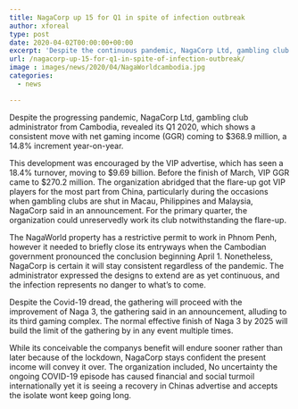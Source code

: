 ```yaml
---
title: NagaCorp up 15 for Q1 in spite of infection outbreak
author: xforeal 
type: post
date: 2020-04-02T00:00:00+00:00
excerpt: 'Despite the continuous pandemic, NagaCorp Ltd, gambling club administrator from Cambodia, detailed its Q1 2020, which shows a consistent move with net gaming income (GGR) coming to $368 '
url: /nagacorp-up-15-for-q1-in-spite-of-infection-outbreak/
image : images/news/2020/04/NagaWorldcambodia.jpg
categories:
  - news

---
```

Despite the progressing pandemic, NagaCorp Ltd, gambling club administrator from Cambodia, revealed its Q1 2020, which shows a consistent move with net gaming income (GGR) coming to $368.9 million, a 14.8&percnt; increment year-on-year. 

This development was encouraged by the VIP advertise, which has seen a 18.4&percnt; turnover, moving to $9.69 billion. Before the finish of March, VIP GGR came to $270.2 million. The organization abridged that the flare-up got VIP players for the most part from China, particularly during the occasions when gambling clubs are shut in Macau, Philippines and Malaysia, NagaCorp said in an announcement. For the primary quarter, the organization could unreservedly work its club notwithstanding the flare-up. 

The NagaWorld property has a restrictive permit to work in Phnom Penh, however it needed to briefly close its entryways when the Cambodian government pronounced the conclusion beginning April 1. Nonetheless, NagaCorp is certain it will stay consistent regardless of the pandemic. The administrator expressed the designs to extend are as yet continuous, and the infection represents no danger to what&#8217;s to come. 

Despite the Covid-19 dread, the gathering will proceed with the improvement of Naga 3, the gathering said in an announcement, alluding to its third gaming complex. The normal effective finish of Naga 3 by 2025 will build the limit of the gathering by in any event multiple times. 

While its conceivable the companys benefit will endure sooner rather than later because of the lockdown, NagaCorp stays confident the present income will convey it over. The organization included, No uncertainty the ongoing COVID-19 episode has caused financial and social turmoil internationally yet it is seeing a recovery in Chinas advertise and accepts the isolate wont keep going long.